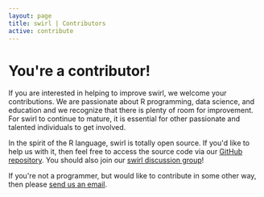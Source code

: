 ```yaml
---
layout: page
title: swirl | Contributors
active: contribute
---
```


# You're a contributor!

If you are interested in helping to improve swirl, we welcome your 
contributions. We are passionate about R programming, data science, and 
education and we recognize that there is plenty of room for improvement. For 
swirl to continue to mature, it is essential for other passionate and talented 
individuals to get involved.

<p>In the spirit of the R language, swirl is totally open source. If you'd like to help us with it, then feel free to access the source code via our <a href="https://github.com/swirldev/swirl" target="_blank">GitHub repository</a>. You should also join our <a href="https://groups.google.com/group/swirl-discuss" target="_blank">swirl discussion group</a>!</p>
    
<p>If you're not a programmer, but would like to contribute in some other way, then please <a href="mailto:info@swirlstats.com" target="_blank">send us an email</a>.</p>
